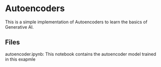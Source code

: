 # Autoencoders
This is a simple implementation of Autoencoders to learn the basics of Generative AI.

## Files
autoencoder.ipynb: This notebook contains the autoencoder model trained in this exapmle

